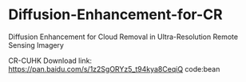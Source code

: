 # Diffusion-Enhancement-for-CR
Diffusion Enhancement for Cloud Removal in Ultra-Resolution Remote Sensing Imagery

CR-CUHK
Download link: https://pan.baidu.com/s/1z2SgORYz5_t94kya8CeqiQ code:bean
